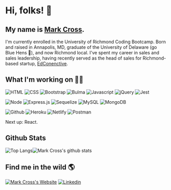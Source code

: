 # Hi, folks! 👋

## My name is [Mark Cross](https://markdcross.me).

I'm currently enrolled in the University of Richmond Coding Bootcamp. Born and raised in Annapolis, MD, graduate of the University of Delaware (go Blue Hens 🐓), and now Richmond local. I've spent my career in sales and sales leadership, having recently served as the head of sales for Richmond-based startup, [EdConenctive](https://www.edconnective.com/ 'EdConnective').

## What I'm working on <g-emoji class="g-emoji" alias="man_technologist" fallback-src="https://github.githubassets.com/images/icons/emoji/unicode/1f468-1f4bb.png">👨‍💻</g-emoji>

![HTML](https://img.shields.io/badge/Code-HTML-informational?style=for-the-badge&logo=html5&logoColor=F2D5BB&color=F2D5BB&labelColor=163840) ![CSS](https://img.shields.io/badge/Code-CSS-informational?style=for-the-badge&logo=css3Color=F2D5BB&color=F2D5BB&labelColor=163840) ![Bootstrap](https://img.shields.io/badge/Library-Bootstrap-informational?style=for-the-badge&logo=bootstrap&logoColor=F2D5BB&color=F2D5BB&labelColor=163840) ![Bulma](https://img.shields.io/badge/Library-Bulma-informational?style=for-the-badge&logo=Bulma&logoColor=F2D5BB&color=F2D5BB&labelColor=163840)
![Javascript](https://img.shields.io/badge/Code-Javascript-informational?style=for-the-badge&logo=javascript&logoColor=F2D5BB&color=F2D5BB&labelColor=163840) ![jQuery](https://img.shields.io/badge/Library-jQuery-informational?style=for-the-badge&logo=jQuery&logoColor=F2D5BB&color=F2D5BB&labelColor=163840) ![Jest](https://img.shields.io/badge/Framework-Jest-informational?style=for-the-badge&logo=Jest&logoColor=F2D5BB&color=F2D5BB&labelColor=163840)

![Node](https://img.shields.io/badge/Backend-Node.js-informational?style=for-the-badge&logo=node.js&logoColor=F2D5BB&color=F2D5BB&labelColor=163840) ![Express.js](https://img.shields.io/badge/Framework-Express.js-informational?style=for-the-badge&logo=Express&logoColor=F2D5BB&color=F2D5BB&labelColor=163840) ![Sequelize](https://img.shields.io/badge/ORM-Sequelize-informational?style=for-the-badge&logo=Sequelize&logoColor=F2D5BB&color=F2D5BB&labelColor=163840)
![MySQL](https://img.shields.io/badge/Database-MySQL-informational?style=for-the-badge&logo=mysql&logoColor=F2D5BB&color=F2D5BB&labelColor=163840) ![MongoDB](https://img.shields.io/badge/Database-MongoDB-informational?style=for-the-badge&logo=mongodb&logoColor=F2D5BB&color=F2D5BB&labelColor=163840)

![Github](https://img.shields.io/badge/Stack-GitHub-informational?style=for-the-badge&logo=Github&logoColor=F2D5BB&color=F2D5BB&labelColor=163840) ![Heroku](https://img.shields.io/badge/Stack-Heroku-informational?style=for-the-badge&logo=Heroku&logoColor=F2D5BB&color=F2D5BB&labelColor=163840) ![Netlify](https://img.shields.io/badge/Stack-Netlify-informational?style=for-the-badge&logo=Netlify&logoColor=F2D5BB&color=F2D5BB&labelColor=163840) ![Postman](https://img.shields.io/badge/Stack-Postman-informational?style=for-the-badge&logo=postman&logoColor=F2D5BB&color=F2D5BB&labelColor=163840)

Next up: React.

## Github Stats

![Top Langs](https://github-readme-stats.vercel.app/api/top-langs/?username=markdcross&title_color=F2D5BB&icon_color=F2D5BB&text_color=F2D5BB&bg_color=163840&hide_border=true)![Mark Cross's github stats](https://github-readme-stats.vercel.app/api?username=markdcross&show_icons=true&title_color=F2D5BB&icon_color=F2D5BB&text_color=F2D5BB&bg_color=163840&hide_border=true)

## Find me in the wild 🌎

[![Mark Cross's Website](https://img.icons8.com/bubbles/50/000000/domain.png)](https://markdcross.me) [![Linkedin](https://img.icons8.com/officel/40/000000/linkedin.png)](https://www.linkedin.com/in/markdcross/)

<!--
**markdcross/markdcross** is a ✨ _special_ ✨ repository because its `README.md` (this file) appears on your GitHub profile.
<img src=""/>
